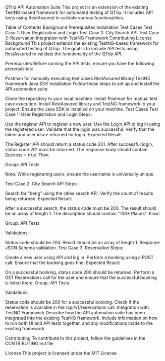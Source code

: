 QTrip API Automation Suite
This project is an extension of the existing TestNG-based framework for automated testing of QTrip. It includes API tests using RestAssured to validate various functionalities.

Table of Contents
Background
Prerequisites
Installation
Test Cases
Test Case 1: User Registration and Login
Test Case 2: City Search API
Test Case 3: Reservation
Integration with TestNG Framework
Contributing
License
Background
This project extends the existing TestNG-based framework for automated testing of QTrip. The goal is to include API tests using RestAssured to validate the functionality of the QTrip API.

Prerequisites
Before running the API tests, ensure you have the following prerequisites:

Postman for manually executing test cases
RestAssured library
TestNG framework
Java SDK
Installation
Follow these steps to set up and install the API automation suite:

Clone the repository to your local machine.
Install Postman for manual test case execution.
Install RestAssured library and TestNG framework in your project.
Ensure the Java SDK is installed on your machine.
Test Cases
Test Case 1: User Registration and Login
Steps:

Use the register API to register a new user.
Use the Login API to log in using the registered user.
Validate that the login was successful.
Verify that the token and user id are returned for login.
Expected Result:

The Register API should return a status code 201.
After successful login, status code 201 must be returned. The response body should contain: Success = true.
Flow:

Group:
API Tests

Note:
While registering users, ensure the username is universally unique.

Test Case 2: City Search API
Steps:

Search for "beng" using the cities search API.
Verify the count of results being returned.
Expected Result:

After a successful search, the status code must be 200.
The result should be an array of length 1. The description should contain "100+ Places".
Flow:

Group:
API Tests

Validations:

Status code should be 200.
Result should be an array of length 1.
Response JSON Schema validation.
Test Case 3: Reservation
Steps:

Create a new user using API and log in.
Perform a booking using a POST call.
Ensure that the booking goes fine.
Expected Result:

On a successful booking, status code 200 should be returned.
Perform a GET Reservations call for the user and ensure that the successful booking is listed there.
Group:
API Tests

Validations:

Status code should be 200 for a successful booking.
Check if the reservation is available in the /api/v1/reservations call.
Integration with TestNG Framework
Describe how the API automation suite has been integrated into the existing TestNG framework. Include information on how to run both UI and API tests together, and any modifications made to the existing framework.

Contributing
To contribute to this project, follow the guidelines in the CONTRIBUTING.md file.

License
This project is licensed under the MIT License.
